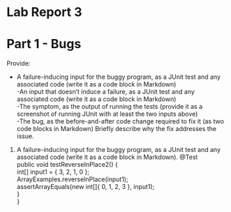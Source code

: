 # Lab Report 3  
# Part 1 - Bugs  
Provide:  
- A failure-inducing input for the buggy program, as a JUnit test and any associated code (write it as a code block in Markdown)  
-An input that doesnʼt induce a failure, as a JUnit test and any associated code (write it as a code block in Markdown)  
-The symptom, as the output of running the tests (provide it as a screenshot of running JUnit with at least the two inputs above)  
-The bug, as the before-and-after code change required to fix it (as two code blocks in Markdown) Briefly describe why the fix addresses the issue.  
1. A failure-inducing input for the buggy program, as a JUnit test and any associated code (write it as a code block in Markdown).
   @Test  
    public void testReverseInPlace2() {  
        int[] input1 = { 3, 2, 1, 0 };  
        ArrayExamples.reverseInPlace(input1);  
        assertArrayEquals(new int[]{ 0, 1, 2, 3 }, input1);  
    }  
}  

